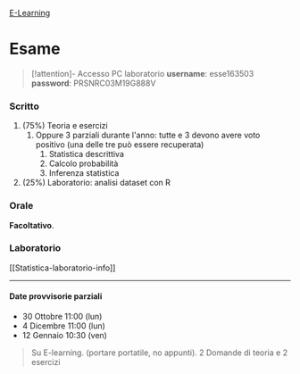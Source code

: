 [E-Learning](https://elearning.uniud.it/moodle/course/view.php?id=4925)

# Esame 

>[!attention]- Accesso PC laboratorio
> **username**: esse163503
> **password**: PRSNRC03M19G888V

### Scritto
1. (75%) Teoria e esercizi
	1. Oppure 3 parziali durante l'anno: tutte e 3 devono avere voto positivo (una delle tre può essere recuperata)
		1. Statistica descrittiva
		2. Calcolo probabilità 
		3. Inferenza statistica 
2. (25%) Laboratorio: analisi dataset con R 
### Orale
**Facoltativo**.
### Laboratorio
[[Statistica-laboratorio-info]]

---
#### Date provvisorie parziali
- 30 Ottobre 11:00 (lun)
- 4 Dicembre 11:00 (lun)
- 12 Gennaio 10:30 (ven)

> Su E-learning. (portare portatile, no appunti). 2 Domande di teoria e 2 esercizi

